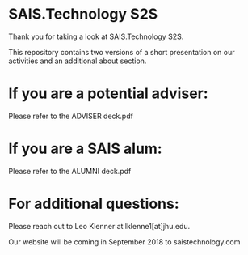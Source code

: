 # SAIS.Technology S2S

Thank you for taking a look at SAIS.Technology S2S.

This repository contains two versions of a short presentation on our activities and an additional about section. 

# If you are a potential adviser:

Please refer to the ADVISER deck.pdf

# If you are a SAIS alum:

Please refer to the ALUMNI deck.pdf

# For additional questions:

Please reach out to Leo Klenner at lklenne1[at]jhu.edu.

Our website will be coming in September 2018 to saistechnology.com
